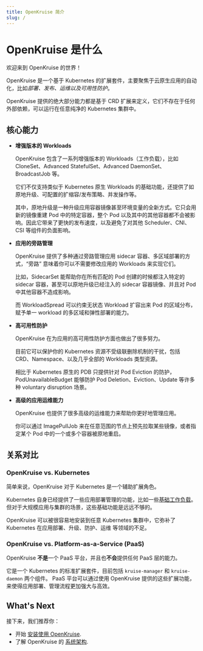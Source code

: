 ```yaml
---
title: OpenKruise 简介
slug: /
---
```


# OpenKruise 是什么

欢迎来到 OpenKruise 的世界！

OpenKruise 是一个基于 Kubernetes 的扩展套件，主要聚焦于云原生应用的自动化，比如*部署、发布、运维以及可用性防护*。

OpenKruise 提供的绝大部分能力都是基于 CRD 扩展来定义，它们不存在于任何外部依赖，可以运行在任意纯净的 Kubernetes 集群中。

## 核心能力

- **增强版本的 Workloads**

    OpenKruise 包含了一系列增强版本的 Workloads（工作负载），比如 CloneSet、Advanced StatefulSet、Advanced DaemonSet、BroadcastJob 等。

    它们不仅支持类似于 Kubernetes 原生 Workloads 的基础功能，还提供了如原地升级、可配置的扩缩容/发布策略、并发操作等。

    其中，原地升级是一种升级应用容器镜像甚至环境变量的全新方式。它只会用新的镜像重建 Pod 中的特定容器，整个 Pod 以及其中的其他容器都不会被影响。因此它带来了更快的发布速度，以及避免了对其他 Scheduler、CNI、CSI 等组件的负面影响。

- **应用的旁路管理**

    OpenKruise 提供了多种通过旁路管理应用 sidecar 容器、多区域部署的方式，“旁路” 意味着你可以不需要修改应用的 Workloads 来实现它们。

    比如，SidecarSet 能帮助你在所有匹配的 Pod 创建的时候都注入特定的 sidecar 容器，甚至可以原地升级已经注入的 sidecar 容器镜像、并且对 Pod 中其他容器不造成影响。

    而 WorkloadSpread 可以约束无状态 Workload 扩容出来 Pod 的区域分布，赋予单一 workload 的多区域和弹性部署的能力。

- **高可用性防护**

    OpenKruise 在为应用的高可用性防护方面也做出了很多努力。

    目前它可以保护你的 Kubernetes 资源不受级联删除机制的干扰，包括 CRD、Namespace、以及几乎全部的 Workloads 类型资源。

    相比于 Kubernetes 原生的 PDB 只提供针对 Pod Eviction 的防护，PodUnavailableBudget 能够防护 Pod Deletion、Eviction、Update 等许多种 voluntary disruption 场景。

- **高级的应用运维能力**

    OpenKruise 也提供了很多高级的运维能力来帮助你更好地管理应用。

    你可以通过 ImagePullJob 来在任意范围的节点上预先拉取某些镜像，或者指定某个 Pod 中的一个或多个容器被原地重启。

## 关系对比

### OpenKruise vs. Kubernetes

简单来说，OpenKruise 对于 Kubernetes 是一个辅助扩展角色。

Kubernetes 自身已经提供了一些应用部署管理的功能，比如一些[基础工作负载](https://kubernetes.io/docs/concepts/workloads/)。
但对于大规模应用与集群的场景，这些基础功能是远远不够的。

OpenKruise 可以被很容易地安装到任意 Kubernetes 集群中，它弥补了 Kubernetes 在应用部署、升级、防护、运维 等领域的不足。

### OpenKruise vs. Platform-as-a-Service (PaaS)

OpenKruise **不是**一个 PaaS 平台，并且也**不会**提供任何 PaaS 层的能力。

它是一个 Kubernetes 的标准扩展套件，目前包括 `kruise-manager` 和 `kruise-daemon` 两个组件。
PaaS 平台可以通过使用 OpenKruise 提供的这些扩展功能，来使得应用部署、管理流程更加强大与高效。

## What's Next

接下来，我们推荐你：

- 开始 [安装使用 OpenKruise](./installation).
- 了解 OpenKruise 的 [系统架构](core-concepts/architecture).
